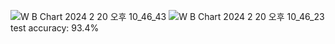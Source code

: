 ![W B Chart 2024  2  20  오후 10_46_43](https://github.com/heayounchoi/VGGNet/assets/118031423/c727a962-322d-404a-ac61-94dd422fbb82)
![W B Chart 2024  2  20  오후 10_46_23](https://github.com/heayounchoi/VGGNet/assets/118031423/0c1dfec2-aa4a-4c9b-98ea-03c1f461b29e)
test accuracy: 93.4%
